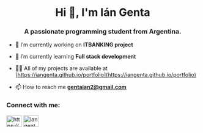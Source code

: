 <h1 align="center">Hi 👋, I'm Ián Genta</h1>
<h3 align="center">A passionate programming student from Argentina.</h3>

- 🔭 I’m currently working on **ITBANKING project**

- 🌱 I’m currently learning **Full stack development**

- 👨‍💻 All of my projects are available at [https://iangenta.github.io/portfolio](https://iangenta.github.io/portfolio)

- 📫 How to reach me **gentaian2@gmail.com**

<h3 align="left">Connect with me:</h3>
<p align="left">
<a href="https://www.linkedin.com/in/ian-leonel-genta//" target="blank"><img align="center" src="https://raw.githubusercontent.com/rahuldkjain/github-profile-readme-generator/master/src/images/icons/Social/linked-in-alt.svg" alt="https://www.linkedin.com/in/i%c3%a1n-leonel-genta-443954211/" height="30" width="40" /></a>
<a href="https://instagram.com/iangenta" target="blank"><img align="center" src="https://raw.githubusercontent.com/rahuldkjain/github-profile-readme-generator/master/src/images/icons/Social/instagram.svg" alt="iangenta" height="30" width="40" /></a>
</p>



